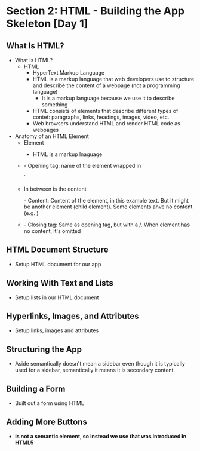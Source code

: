 # Section 2: HTML - Building the App Skeleton [Day 1]

## What Is HTML?
- What is HTML? 
  - HTML 
    - HyperText Markup Language 
    - HTML is a markup language that web developers use to structure and describe the content of a webpage (not a programming language)
      - It is a markup language because we use it to describe something 
    - HTML consists of elements that describe different types of contet: paragraphs, links, headings, images, video, etc. 
    - Web browsers understand HTML and render HTML code as webpages 
- Anatomy of an HTML Element 
  - Element 
    - <p>HTML is a markup lnaguage</p>
  - <p>
    - Opening tag: name of the element wrapped in `<p and >`
  - <p>In between is the content</p>
    - Content: Content of the element, in this example text. But it might be another element (child element). Some elements ahve no content (e.g. <img>)
  - </p> 
    - Closing tag: Same as opening tag, but with a /. When element has no content, it's omitted 

## HTML Document Structure
- Setup HTML document for our app 

## Working With Text and Lists
- Setup lists in our HTML document 

## Hyperlinks, Images, and Attributes
- Setup links, images and attributes 

## Structuring the App
- Aside semantically doesn't mean a sidebar even though it is typically used for a sidebar, semantically it means it is secondary content 

## Building a Form
- Built out a form using HTML 

## Adding More Buttons
- <b> is not a semantic element, so instead we use <strong> that was introduced in HTML5